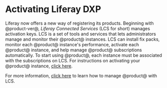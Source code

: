 # Activating Liferay DXP [](id=activating-liferay-dxp)

Liferay now offers a new way of registering its products. Beginning with 
@product-ver@, *Liferay Connected Services* (LCS for short) manages activation 
keys. LCS is a set of tools and services that lets administrators manage and 
monitor their @product@ instances. LCS can install fix packs, monitor each 
@product@ instance's performance, activate each @product@ instance, and help 
manage @product@ subscriptions automatically. To start using @product@, each 
instance must be associated with the subscriptions on LCS. For instructions on 
activating your @product@ instance, 
[click here](/discover/deployment/-/knowledge_base/7-0/licensing-your-dxp-server). 

For more information, 
[click here](/discover/deployment/-/knowledge_base/7-0/managing-liferay-with-liferay-connected-services) 
to learn how to manage @product@ with LCS. 

